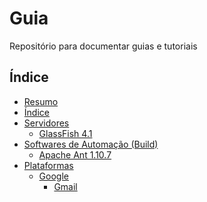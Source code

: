 # Guia
Repositório para documentar guias e tutoriais

## Índice

<!--ts-->
   * [Resumo](#Guia)  
   * [Índice](#Índice)  
   * [Servidores](https://github.com/igorjuancc/guia/tree/main/Servidores)  
       * [GlassFish 4.1](https://github.com/igorjuancc/guia/blob/main/Servidores/GlassFish/4.1/glassfish-4.1.md)   	
   * [Softwares de Automação (Build)](https://github.com/igorjuancc/guia/tree/main/Automacao(build))
       * [Apache Ant 1.10.7](https://github.com/igorjuancc/guia/blob/main/Automacao(build)/ApacheAnt/1.10.7/apacheant-1.10.7.md) 
   * [Plataformas](https://github.com/igorjuancc/guia/tree/main/Plataformas)
       * [Google](https://github.com/igorjuancc/guia/tree/main/Plataformas/Google)
         * [Gmail](https://github.com/igorjuancc/guia/blob/main/Plataformas/Google/Gmail/gmail.md)
<!--te-->
